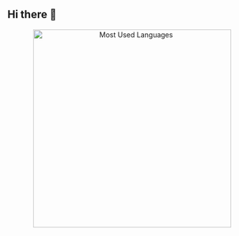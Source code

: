 ## Hi there 👋


<p align="center">
  <img src="https://github-readme-stats.vercel.app/api/top-langs/?username=alirezaghafari&layout=compact&theme=radical&cache_seconds=0" alt="Most Used Languages" width="400"/>
</p>

 
<!--
**alirezaghafari/alirezaghafari** is a ✨ _special_ ✨ repository because its `README.md` (this file) appears on your GitHub profile.

Here are some ideas to get you started:

- 🔭 I’m currently working on ...
- 🌱 I’m currently learning ...
- 👯 I’m looking to collaborate on ...
- 🤔 I’m looking for help with ...
- 💬 Ask me about ...
- 📫 How to reach me: ...
- 😄 Pronouns: ...
- ⚡ Fun fact: ...
-->
